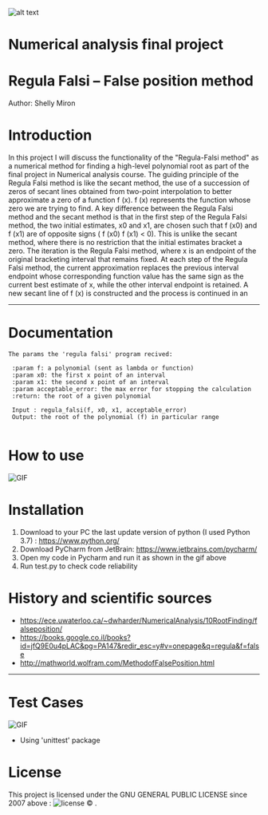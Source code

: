 ![alt text](https://i.ytimg.com/vi/pg1I8AG59Ik/maxresdefault.jpg)
#    Numerical analysis final project
#  Regula Falsi – False position method
Author: Shelly Miron

# Introduction 

In this project I will discuss the functionality of the "Regula-Falsi method" as a numerical method 
for finding a high-level polynomial root as part of the final project in Numerical analysis course.
The guiding principle of the Regula Falsi method is like the secant method, the use of a succession 
of zeros of secant lines obtained from two-point interpolation to better approximate a zero of a function f (x).
f (x) represents the function whose zero we are trying to find.
A key difference between the Regula Falsi method and the secant method is that in
the first step of the Regula Falsi method, the two initial estimates, x0 and x1, are chosen
such that f (x0) and f (x1) are of opposite signs ( f (x0) f (x1) < 0). This is unlike the
secant method, where there is no restriction that the initial estimates bracket a zero.
The iteration is the Regula Falsi method, where x is an endpoint of the original bracketing interval
that remains fixed. At each step of the Regula Falsi method, the current approximation replaces the previous interval endpoint whose corresponding function value has the same sign as the current best estimate of x, while the other interval endpoint is
retained. A new secant line of f (x) is constructed and the process is continued in an

--- 

# Documentation

```
The params the 'regula falsi' program recived:

 :param f: a polynomial (sent as lambda or function)
 :param x0: the first x point of an interval
 :param x1: the second x point of an interval
 :param acceptable_error: the max error for stopping the calculation
 :return: the root of a given polynomial
 
 Input : regula_falsi(f, x0, x1, acceptable_error)
 Output: the root of the polynomial (f) in particular range
 
```

# How to use

![GIF](http://g.recordit.co/a6u2fcW6UI.gif)


# Installation

1. Download to your PC the last update version of python (I used Python 3.7) : https://www.python.org/
2. Download PyCharm from JetBrain: https://www.jetbrains.com/pycharm/
3. Open my code in Pycharm and run it as shown in the gif above
4. Run test.py to check code reliability

# History and scientific sources

* https://ece.uwaterloo.ca/~dwharder/NumericalAnalysis/10RootFinding/falseposition/
* https://books.google.co.il/books?id=jfQ9E0u4pLAC&pg=PA147&redir_esc=y#v=onepage&q=regula&f=false
* http://mathworld.wolfram.com/MethodofFalsePosition.html

---

# Test Cases

![GIF](http://g.recordit.co/PGW21CWXft.gif)

* Using 'unittest' package

# License

This project is licensed under the GNU GENERAL PUBLIC LICENSE since 2007 above : ![license](https://github.com/Shelly875/Final-project-regula-falsi/blob/master/LICENSE) © .





